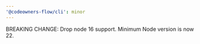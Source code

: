 ```yaml
---
'@codeowners-flow/cli': minor
---
```


BREAKING CHANGE: Drop node 16 support. Minimum Node version is now 22.
